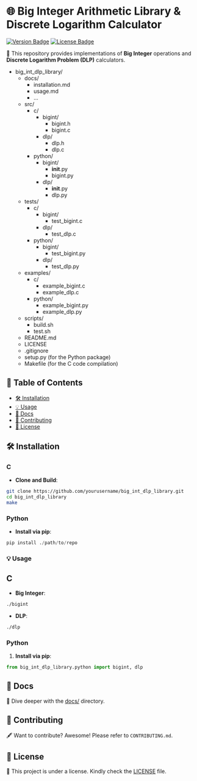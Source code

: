 # 🌐 Big Integer Arithmetic Library & Discrete Logarithm Calculator

[![Version Badge](https://img.shields.io/badge/version-1.0.0-blue)]() [![License Badge](https://img.shields.io/badge/license-MIT-green)]()

💼 This repository provides implementations of **Big Integer** operations and **Discrete Logarithm Problem (DLP)** calculators.

- big_int_dlp_library/
    - docs/
        - installation.md
        - usage.md
        - ...
    - src/
        - c/
            - bigint/
                - bigint.h
                - bigint.c
            - dlp/
                - dlp.h
                - dlp.c
        - python/
            - bigint/
                - __init__.py
                - bigint.py
            - dlp/
                - __init__.py
                - dlp.py
    - tests/
        - c/
            - bigint/
                - test_bigint.c
            - dlp/
                - test_dlp.c
        - python/
            - bigint/
                - test_bigint.py
            - dlp/
                - test_dlp.py
    - examples/
        - c/
            - example_bigint.c
            - example_dlp.c
        - python/
            - example_bigint.py
            - example_dlp.py
    - scripts/
        - build.sh
        - test.sh
    - README.md
    - LICENSE
    - .gitignore
    - setup.py (for the Python package)
    - Makefile (for the C code compilation)


## 📌 Table of Contents

- [🛠 Installation](#installation)
- [💡 Usage](#usage)
- [📖 Docs](#docs)
- [🤝 Contributing](#contributing)
- [📜 License](#license)

## 🛠 Installation

### C
- **Clone and Build**:

```bash
git clone https://github.com/yourusername/big_int_dlp_library.git
cd big_int_dlp_library
make
```
### Python
- **Install via pip**:
```python
pip install ./path/to/repo
```
### 💡 Usage
## C
- **Big Integer**:
```bash
./bigint
```
- **DLP**:
```bash
./dlp
```

### Python
1. **Install via pip**:
```python
from big_int_dlp_library.python import bigint, dlp
```

## 📖 Docs
📁 Dive deeper with the [docs/](docs/) directory.

## 🤝 Contributing
🖋 Want to contribute? Awesome! Please refer to `CONTRIBUTING.md`.

## 📜 License
🔐 This project is under a license. Kindly check the [LICENSE](LICENSE) file.
